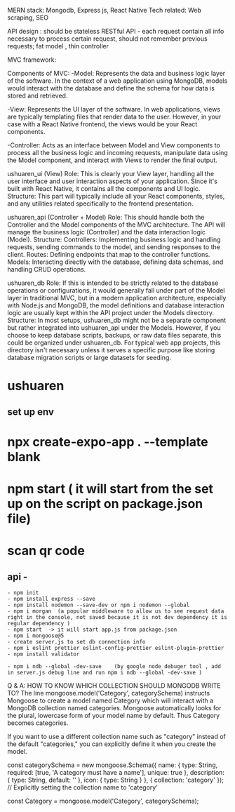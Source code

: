 MERN stack: Mongodb, Express js, React Native
Tech related: Web scraping, SEO

API design : should be stateless RESTful API - each request contain all info necessary to process certain request, should not remember previous requests; fat model , thin controller

MVC framework:

Components of MVC:
-Model: Represents the data and business logic layer of the software. In the context of a web application using MongoDB, models would interact with the database and define the schema for how data is stored and retrieved.

-View: Represents the UI layer of the software. In web applications, views are typically templating files that render data to the user. However, in your case with a React Native frontend, the views would be your React components.

-Controller: Acts as an interface between Model and View components to process all the business logic and incoming requests, manipulate data using the Model component, and interact with Views to render the final output.

ushuaren_ui (View)
Role: This is clearly your View layer, handling all the user interface and user interaction aspects of your application. Since it's built with React Native, it contains all the components and UI logic.
Structure: This part will typically include all your React components, styles, and any utilities related specifically to the frontend presentation.

ushuaren_api (Controller + Model)
Role: This should handle both the Controller and the Model components of the MVC architecture. The API will manage the business logic (Controller) and the data interaction logic (Model).
Structure:
Controllers: Implementing business logic and handling requests, sending commands to the model, and sending responses to the client.
Routes: Defining endpoints that map to the controller functions.
Models: Interacting directly with the database, defining data schemas, and handling CRUD operations.

ushuaren_db
Role: If this is intended to be strictly related to the database operations or configurations, it would generally fall under part of the Model layer in traditional MVC, but in a modern application architecture, especially with Node.js and MongoDB, the model definitions and database interaction logic are usually kept within the API project under the Models directory.
Structure: In most setups, ushuaren_db might not be a separate component but rather integrated into ushuaren_api under the Models. However, if you choose to keep database scripts, backups, or raw data files separate, this could be organized under ushuaren_db. For typical web app projects, this directory isn't necessary unless it serves a specific purpose like storing database migration scripts or large datasets for seeding.

# ushuaren

## set up env

# npx create-expo-app . --template blank

# npm start ( it will start from the set up on the script on package.json file)

# scan qr code

## api -

    - npm init
    - npm install express --save
    - npm install nodemon --save-dev or npm i nodemon --global
    - npm i morgan  (a popular middleware to allow us to see request data right in the console, not saved because it is not dev dependency it is regular dependency )
    - npm start  -> it will start app.js from package.json
    - npm i mongoose@5
    - create server.js to set db connection info
    - npm i eslint prettier eslint-config-prettier eslint-plugin-prettier
    - npm install validator

    - npm i ndb --global -dev-save    (by google node debuger tool , add in server.js debug line and run npm i ndb --global -dev-save )

Q & A:
HOW TO KNOW WHICH COLLECTION SHOULD MONGODB WRITE TO?
The line mongoose.model('Category', categorySchema) instructs Mongoose to create a model named Category which will interact with a MongoDB collection named categories. Mongoose automatically looks for the plural, lowercase form of your model name by default. Thus Category becomes categories.

If you want to use a different collection name such as "category" instead of the default "categories," you can explicitly define it when you create the model.

const categorySchema = new mongoose.Schema({
name: {
type: String,
required: [true, 'A category must have a name'],
unique: true
},
description: {
type: String,
default: ''
},
icon: {
type: String
}
}, { collection: 'category' }); // Explicitly setting the collection name to 'category'

const Category = mongoose.model('Category', categorySchema);
